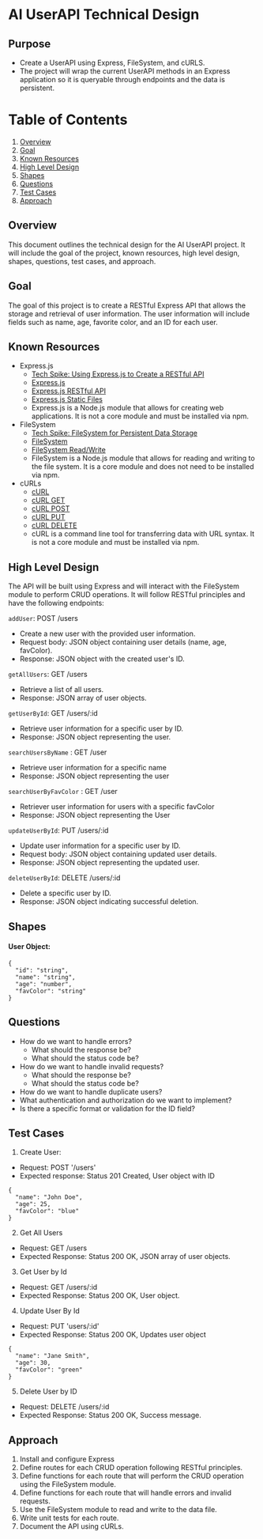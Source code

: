 # AI UserAPI Technical Design

## Purpose
* Create a UserAPI using Express, FileSystem, and cURLS.
* The project will wrap the current UserAPI methods in an Express application so it is queryable through endpoints and the data is persistent.

# Table of Contents
1. [Overview](#overview)
2. [Goal](#goal)
3. [Known Resources](#known-resources)
4. [High Level Design](#high-level-design)
5. [Shapes](#shapes)
6. [Questions](#questions)
7. [Test Cases](#test-cases)
8. [Approach](#approach)

## Overview
This document outlines the technical design for the AI UserAPI project. It will include the goal of the project, known resources, high level design, shapes, questions, test cases, and approach.

## Goal
The goal of this project is to create a RESTful Express API that allows the storage and retrieval of user information. The user information will include fields such as name, age, favorite color, and an ID for each user.

## Known Resources
* Express.js
  * [Tech Spike: Using Express.js to Create a RESTful API](./tech_spike_express.md)
  * [Express.js](https://expressjs.com/)
  * [Express.js RESTful API](https://expressjs.com/en/starter/examples.html)
  * [Express.js Static Files](https://expressjs.com/en/starter/static-files.html)
  * Express.js is a Node.js module that allows for creating web applications. It is not a core module and must be installed via npm.
* FileSystem
  * [Tech Spike: FileSystem for Persistent Data Storage](./tech_spike_fs.md)
  * [FileSystem](https://nodejs.org/api/fs.html)
  * [FileSystem Read/Write](https://nodejs.org/api/fs.html#fs_fs_readfile_path_options_callback)
  * FileSystem is a Node.js module that allows for reading and writing to the file system. It is a core module and does not need to be installed via npm.
* cURLs
  <!-- what are cURLS and how will we use them with express and FileSystem -->
  * [cURL](https://curl.haxx.se/)
  * [cURL GET](https://curl.haxx.se/docs/manpage.html#-g)
  * [cURL POST](https://curl.haxx.se/docs/manpage.html#-d)
  * [cURL PUT](https://curl.haxx.se/docs/manpage.html#-T)
  * [cURL DELETE](https://curl.haxx.se/docs/manpage.html#-X)
  * cURL is a command line tool for transferring data with URL syntax. It is not a core module and must be installed via npm.

## High Level Design
The API will be built using Express and will interact with the FileSystem module to perform CRUD operations. It will follow RESTful principles and have the following endpoints:

`addUser`: POST /users
* Create a new user with the provided user information.
* Request body: JSON object containing user details (name, age, favColor).
* Response: JSON object with the created user's ID.

`getAllUsers`: GET /users
* Retrieve a list of all users.
* Response: JSON array of user objects.

`getUserById`: GET /users/:id
* Retrieve user information for a specific user by ID.
* Response: JSON object representing the user.

`searchUsersByName` : GET /user
* Retrieve user information for a specific name
* Response: JSON object representing the user

`searchUserByFavColor` : GET /user
* Retriever user information for users with a specific favColor
* Response: JSON object representing the User

`updateUserById`: PUT /users/:id
* Update user information for a specific user by ID.
* Request body: JSON object containing updated user details.
* Response: JSON object representing the updated user.

`deleteUserById`: DELETE /users/:id
* Delete a specific user by ID.
* Response: JSON object indicating successful deletion.

## Shapes
#### User Object:
```
{
  "id": "string",
  "name": "string",
  "age": "number",
  "favColor": "string"
}

```

## Questions
* How do we want to handle errors?
  * What should the response be?
  * What should the status code be?
* How do we want to handle invalid requests?
  * What should the response be?
  * What should the status code be?
* How do we want to handle duplicate users?
* What authentication and authorization do we want to implement?
* Is there a specific format or validation for the ID field?

## Test Cases
1. Create User: 
* Request: POST '/users'
* Expected response: Status 201 Created, User object with ID
```
{
  "name": "John Doe",
  "age": 25,
  "favColor": "blue"
}
```
2. Get All Users
* Request: GET /users
* Expected Response: Status 200 OK, JSON array of user objects.

3. Get User by Id
* Request: GET /users/:id
* Expected Response: Status 200 OK, User object.

4. Update User By Id
* Request: PUT 'users/:id'
* Expected Response: Status 200 OK, Updates user object
```
{
  "name": "Jane Smith",
  "age": 30,
  "favColor": "green"
}
```
5. Delete User by ID
* Request: DELETE /users/:id
* Expected Response: Status 200 OK, Success message.


## Approach
1. Install and configure Express
2. Define routes for each CRUD operation following RESTful principles.
3. Define functions for each route that will perform the CRUD operation using the FileSystem module.
4. Define functions for each route that will handle errors and invalid requests.
5. Use the FileSystem module to read and write to the data file.
6. Write unit tests for each route.
7. Document the API using cURLs.
